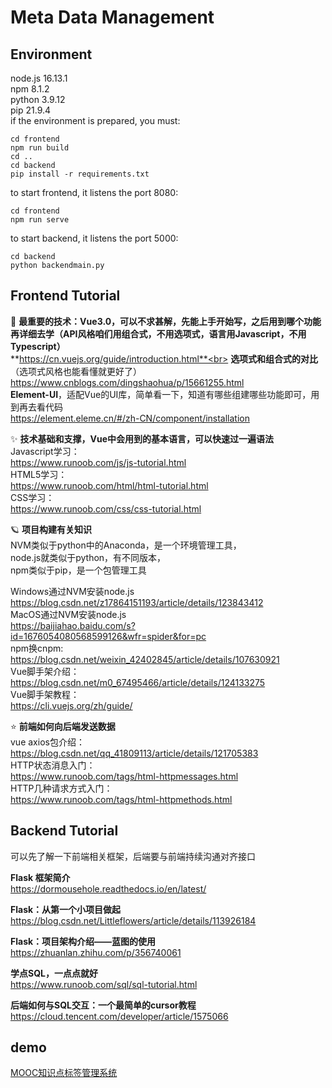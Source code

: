 # Meta Data Management

## Environment
node.js 16.13.1<br>
npm 8.1.2<br>
python 3.9.12<br>
pip 21.9.4<br>
if the environment is prepared, you must:<br>
```
cd frontend
npm run build
cd ..
cd backend
pip install -r requirements.txt
```
to start frontend, it listens the port 8080:
```
cd frontend
npm run serve
```
to start backend, it listens the port 5000:
```
cd backend
python backendmain.py
```

## Frontend Tutorial
🌟 **最重要的技术：Vue3.0，可以不求甚解，先能上手开始写，之后用到哪个功能再详细去学（API风格咱们用组合式，不用选项式，语言用Javascript，不用Typescript）**<br>
**https://cn.vuejs.org/guide/introduction.html**<br>
**选项式和组合式的对比**（选项式风格也能看懂就更好了）<br>
https://www.cnblogs.com/dingshaohua/p/15661255.html<br>
**Element-UI**，适配Vue的UI库，简单看一下，知道有哪些组建哪些功能即可，用到再去看代码<br>
https://element.eleme.cn/#/zh-CN/component/installation<br>

✨ **技术基础和支撑，Vue中会用到的基本语言，可以快速过一遍语法**<br>
Javascript学习：<br>
https://www.runoob.com/js/js-tutorial.html<br>
HTML5学习：<br>
https://www.runoob.com/html/html-tutorial.html<br>
CSS学习：<br>
https://www.runoob.com/css/css-tutorial.html<br>

🪐 **项目构建有关知识**<br>
NVM类似于python中的Anaconda，是一个环境管理工具，<br>
node.js就类似于python，有不同版本，<br>
npm类似于pip，是一个包管理工具<br>

Windows通过NVM安装node.js<br>
https://blog.csdn.net/z17864151193/article/details/123843412<br>
MacOS通过NVM安装node.js<br>
https://baijiahao.baidu.com/s?id=1676054080568599126&wfr=spider&for=pc<br>
npm换cnpm:<br>
https://blog.csdn.net/weixin_42402845/article/details/107630921<br>
Vue脚手架介绍：<br>
https://blog.csdn.net/m0_67495466/article/details/124133275<br>
Vue脚手架教程：<br>
https://cli.vuejs.org/zh/guide/<br>

⭐️ **前端如何向后端发送数据**<br>
vue axios包介绍：<br>
https://blog.csdn.net/qq_41809113/article/details/121705383<br>
HTTP状态消息入门：<br>
https://www.runoob.com/tags/html-httpmessages.html<br>
HTTP几种请求方式入门：<br>
https://www.runoob.com/tags/html-httpmethods.html<br>

## Backend Tutorial

可以先了解一下前端相关框架，后端要与前端持续沟通对齐接口<br>

**Flask 框架简介**<br>
https://dormousehole.readthedocs.io/en/latest/<br>

**Flask：从第一个小项目做起**<br>
https://blog.csdn.net/Littleflowers/article/details/113926184<br>

**Flask：项目架构介绍——蓝图的使用**<br>
https://zhuanlan.zhihu.com/p/356740061<br>

**学点SQL，一点点就好**<br>
https://www.runoob.com/sql/sql-tutorial.html<br>

**后端如何与SQL交互：一个最简单的cursor教程**<br>
https://cloud.tencent.com/developer/article/1575066<br>

## demo

[MOOC知识点标签管理系统](http://43.138.62.72:7878)


